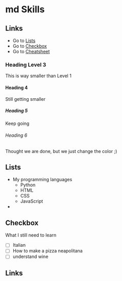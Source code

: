 # md Skills 

## Links 

- Go to [Lists](#Lists)
- Go to [Checkbox](#Checkbox)
- Go to [Cheatsheet](https://github.com/adam-p/markdown-here/wiki/Markdown-Cheatsheet)



### Heading Level 3 
This is way smaller than Level 1 

#### Heading 4
Still getting smaller 

##### Heading 5 
Keep going

###### Heading 6
Thought we are done, but we just change the color ;)


## Lists

- My programming languages
  - Python 
  - HTML 
  - CSS 
  - JavaScript
- 


## Checkbox 
What I still need to learn

- [ ] Italian
- [ ] How to make a pizza neapolitana
- [ ] understand wine

## Links 


